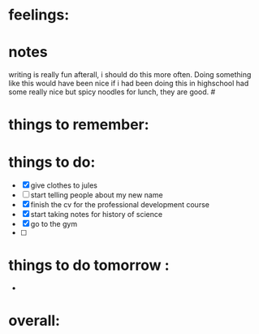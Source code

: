 # feelings:

# notes
writing is really fun afterall, i should do this more often. Doing something like this would have been nice if i had been doing this in highschool
had some really nice but spicy noodles for lunch, they are good. #

# things to remember:

# things to do:
- [x] give clothes to jules 
- [ ] start telling people about my new name
- [x] finish the cv for the professional development course 
- [x] start taking notes for history of science 
- [x] go to the gym 
- [ ] 
# things to do tomorrow :
- 
# overall:

